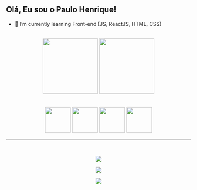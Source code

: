 ## Olá, Eu sou o Paulo Henrique!

- 🌱 I’m currently learning Front-end (JS, ReactJS, HTML, CSS)
<br>

<div  align="center">
  <img  height="150em" src="https://github-readme-stats.vercel.app/api?username=phpaulohenrique&count_private=true&show_icons=true&theme=github_dark"/>
  
  <img height="150em" src="https://github-readme-stats.vercel.app/api/top-langs/?username=phpaulohenrique&layout=compact&theme=github_dark"/>
</div>
<br>
<br>

<div align="center">
  <img width="70px" src="https://cdn.jsdelivr.net/gh/devicons/devicon/icons/javascript/javascript-plain.svg" />
  <img width="70px" src="https://cdn.jsdelivr.net/gh/devicons/devicon/icons/react/react-original.svg" />
  <img width="70px"  src="https://cdn.jsdelivr.net/gh/devicons/devicon/icons/css3/css3-plain.svg" />
  <img width="70px" src="https://cdn.jsdelivr.net/gh/devicons/devicon/icons/html5/html5-plain.svg" />

</div>
<hr>  
<br>

<div align="center">
  
  <a  href="mailto:paulo.henrique1080p@gmail.com" target="_blank"><img src="https://img.shields.io/badge/Gmail-D14836?style=for-the-badge&logo=gmail&logoColor=white" target="_blank"/></a>
  
  <a   href="https://www.linkedin.com/in/paulo-henrique-da-s-melo-857965187/" target="_blank"><img src="https://img.shields.io/badge/LinkedIn-0077B5?style=for-the-badge&logo=linkedin&logoColor=white" target="_blank"/></a>
  
  <a href="https://www.instagram.com/ph_paulohmelo/" target="_blank"><img src="https://img.shields.io/badge/Instagram-E4405F?style=for-the-badge&logo=instagram&logoColor=white" target="_blank"/></a>
  
</div>
